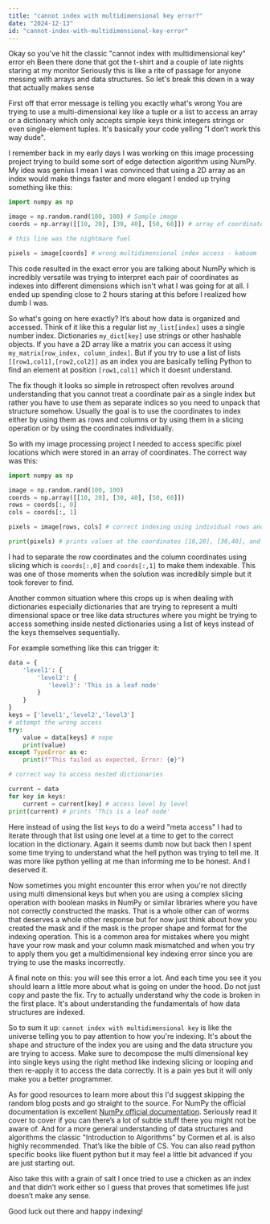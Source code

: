 ```yaml
---
title: "cannot index with multidimensional key error?"
date: "2024-12-13"
id: "cannot-index-with-multidimensional-key-error"
---
```


Okay so you've hit the classic "cannot index with multidimensional key" error eh Been there done that got the t-shirt and a couple of late nights staring at my monitor Seriously this is like a rite of passage for anyone messing with arrays and data structures. So let's break this down in a way that actually makes sense

First off that error message is telling you exactly what's wrong You are trying to use a multi-dimensional key like a tuple or a list to access an array or a dictionary which only accepts simple keys think integers strings or even single-element tuples. It's basically your code yelling "I don’t work this way dude".

I remember back in my early days I was working on this image processing project trying to build some sort of edge detection algorithm using NumPy. My idea was genius I mean I was convinced that using a 2D array as an index would make things faster and more elegant I ended up trying something like this:

```python
import numpy as np

image = np.random.rand(100, 100) # Sample image
coords = np.array([[10, 20], [30, 40], [50, 60]]) # array of coordinates to access

# this line was the nightmare fuel

pixels = image[coords] # wrong multidimensional index access - kaboom
```

This code resulted in the exact error you are talking about NumPy which is incredibly versatile was trying to interpret each pair of coordinates as indexes into different dimensions which isn't what I was going for at all. I ended up spending close to 2 hours staring at this before I realized how dumb I was.

So what's going on here exactly? It’s about how data is organized and accessed. Think of it like this a regular list `my_list[index]` uses a single number index. Dictionaries `my_dict[key]` use strings or other hashable objects. If you have a 2D array like a matrix you can access it using `my_matrix[row_index, column_index]`. But if you try to use a list of lists `[[row1,col1],[row2,col2]]` as an index you are basically telling Python to find an element at position `[row1,col1]` which it doesnt understand.

The fix though it looks so simple in retrospect often revolves around understanding that you cannot treat a coordinate pair as a single index but rather you have to use them as separate indices so you need to unpack that structure somehow. Usually the goal is to use the coordinates to index either by using them as rows and columns or by using them in a slicing operation or by using the coordinates individually.

So with my image processing project I needed to access specific pixel locations which were stored in an array of coordinates. The correct way was this:

```python
import numpy as np

image = np.random.rand(100, 100)
coords = np.array([[10, 20], [30, 40], [50, 60]])
rows = coords[:, 0]
cols = coords[:, 1]

pixels = image[rows, cols] # correct indexing using individual rows and cols

print(pixels) # prints values at the coordinates [10,20], [30,40], and [50,60]
```

I had to separate the row coordinates and the column coordinates using slicing which is `coords[:,0]` and `coords[:,1]` to make them indexable. This was one of those moments when the solution was incredibly simple but it took forever to find.

Another common situation where this crops up is when dealing with dictionaries especially dictionaries that are trying to represent a multi dimensional space or tree like data structures where you might be trying to access something inside nested dictionaries using a list of keys instead of the keys themselves sequentially.

For example something like this can trigger it:

```python
data = {
    'level1': {
        'level2': {
           'level3': 'This is a leaf node'
        }
    }
}
keys = ['level1','level2','level3']
# attempt the wrong access
try:
    value = data[keys] # nope
    print(value)
except TypeError as e:
    print(f"This failed as expected, Error: {e}")

# correct way to access nested dictionaries

current = data
for key in keys:
    current = current[key] # access level by level
print(current) # prints 'This is a leaf node'
```

Here instead of using the list `keys` to do a weird "meta access" I had to iterate through that list using one level at a time to get to the correct location in the dictionary. Again it seems dumb now but back then I spent some time trying to understand what the hell python was trying to tell me. It was more like python yelling at me than informing me to be honest. And I deserved it.

Now sometimes you might encounter this error when you're not directly using multi dimensional keys but when you are using a complex slicing operation with boolean masks in NumPy or similar libraries where you have not correctly constructed the masks. That is a whole other can of worms that deserves a whole other response but for now just think about how you created the mask and if the mask is the proper shape and format for the indexing operation. This is a common area for mistakes where you might have your row mask and your column mask mismatched and when you try to apply them you get a multidimensional key indexing error since you are trying to use the masks incorrectly.

A final note on this: you will see this error a lot. And each time you see it you should learn a little more about what is going on under the hood. Do not just copy and paste the fix. Try to actually understand why the code is broken in the first place. It's about understanding the fundamentals of how data structures are indexed.

So to sum it up: `cannot index with multidimensional key` is like the universe telling you to pay attention to how you're indexing. It's about the shape and structure of the index you are using and the data structure you are trying to access. Make sure to decompose the multi dimensional key into single keys using the right method like indexing slicing or looping and then re-apply it to access the data correctly. It is a pain yes but it will only make you a better programmer.

As for good resources to learn more about this I'd suggest skipping the random blog posts and go straight to the source. For NumPy the official documentation is excellent [NumPy official documentation](https://numpy.org/doc/). Seriously read it cover to cover if you can there’s a lot of subtle stuff there you might not be aware of. And for a more general understanding of data structures and algorithms the classic "Introduction to Algorithms" by Cormen et al. is also highly recommended. That’s like the bible of CS. You can also read python specific books like fluent python but it may feel a little bit advanced if you are just starting out.

Also take this with a grain of salt I once tried to use a chicken as an index and that didn’t work either so I guess that proves that sometimes life just doesn’t make any sense.

Good luck out there and happy indexing!
